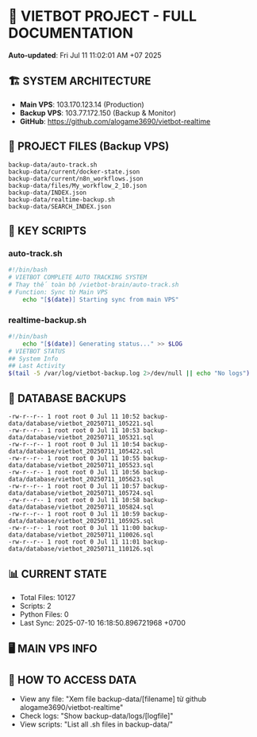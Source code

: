 # 🤖 VIETBOT PROJECT - FULL DOCUMENTATION
**Auto-updated**: Fri Jul 11 11:02:01 AM +07 2025

## 🏗️ SYSTEM ARCHITECTURE
- **Main VPS**: 103.170.123.14 (Production)
- **Backup VPS**: 103.77.172.150 (Backup & Monitor)
- **GitHub**: https://github.com/alogame3690/vietbot-realtime

## 📁 PROJECT FILES (Backup VPS)
```
backup-data/auto-track.sh
backup-data/current/docker-state.json
backup-data/current/n8n_workflows.json
backup-data/files/My_workflow_2_10.json
backup-data/INDEX.json
backup-data/realtime-backup.sh
backup-data/SEARCH_INDEX.json
```

## 🔧 KEY SCRIPTS
### auto-track.sh
```bash
#!/bin/bash
# VIETBOT COMPLETE AUTO TRACKING SYSTEM
# Thay thế toàn bộ /vietbot-brain/auto-track.sh
# Function: Sync từ Main VPS
    echo "[$(date)] Starting sync from main VPS"
```
### realtime-backup.sh
```bash
#!/bin/bash
    echo "[$(date)] Generating status..." >> $LOG
# VIETBOT STATUS
## System Info
## Last Activity
$(tail -5 /var/log/vietbot-backup.log 2>/dev/null || echo "No logs")
```

## 💾 DATABASE BACKUPS
```
-rw-r--r-- 1 root root 0 Jul 11 10:52 backup-data/database/vietbot_20250711_105221.sql
-rw-r--r-- 1 root root 0 Jul 11 10:53 backup-data/database/vietbot_20250711_105321.sql
-rw-r--r-- 1 root root 0 Jul 11 10:54 backup-data/database/vietbot_20250711_105422.sql
-rw-r--r-- 1 root root 0 Jul 11 10:55 backup-data/database/vietbot_20250711_105523.sql
-rw-r--r-- 1 root root 0 Jul 11 10:56 backup-data/database/vietbot_20250711_105623.sql
-rw-r--r-- 1 root root 0 Jul 11 10:57 backup-data/database/vietbot_20250711_105724.sql
-rw-r--r-- 1 root root 0 Jul 11 10:58 backup-data/database/vietbot_20250711_105824.sql
-rw-r--r-- 1 root root 0 Jul 11 10:59 backup-data/database/vietbot_20250711_105925.sql
-rw-r--r-- 1 root root 0 Jul 11 11:00 backup-data/database/vietbot_20250711_110026.sql
-rw-r--r-- 1 root root 0 Jul 11 11:01 backup-data/database/vietbot_20250711_110126.sql
```

## 📊 CURRENT STATE
- Total Files: 10127
- Scripts: 2
- Python Files: 0
- Last Sync: 2025-07-10 16:18:50.896721968 +0700

## 🖥️ MAIN VPS INFO


## 🚨 HOW TO ACCESS DATA
- View any file: "Xem file backup-data/[filename] từ github alogame3690/vietbot-realtime"
- Check logs: "Show backup-data/logs/[logfile]"
- View scripts: "List all .sh files in backup-data/"
